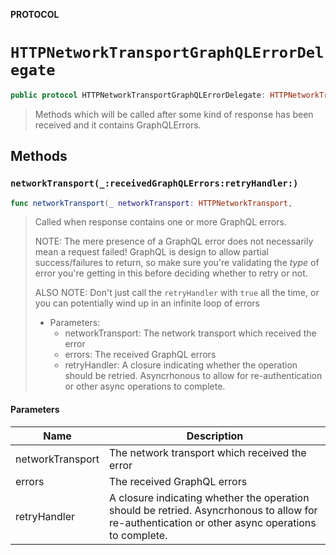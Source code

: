 **PROTOCOL**

# `HTTPNetworkTransportGraphQLErrorDelegate`

```swift
public protocol HTTPNetworkTransportGraphQLErrorDelegate: HTTPNetworkTransportDelegate
```

> Methods which will be called after some kind of response has been received and it contains GraphQLErrors.

## Methods
### `networkTransport(_:receivedGraphQLErrors:retryHandler:)`

```swift
func networkTransport(_ networkTransport: HTTPNetworkTransport,
```

> Called when response contains one or more GraphQL errors.
>
> NOTE: The mere presence of a GraphQL error does not necessarily mean a request failed!
>       GraphQL is design to allow partial success/failures to return, so make sure
>       you're validating the *type* of error you're getting in this before deciding whether to retry or not.
>
> ALSO NOTE: Don't just call the `retryHandler` with `true` all the time, or you can
>            potentially wind up in an infinite loop of errors
>
> - Parameters:
>   - networkTransport: The network transport which received the error
>   - errors: The received GraphQL errors
>   - retryHandler: A closure indicating whether the operation should be retried. Asyncrhonous to allow for re-authentication or other async operations to complete.

#### Parameters

| Name | Description |
| ---- | ----------- |
| networkTransport | The network transport which received the error |
| errors | The received GraphQL errors |
| retryHandler | A closure indicating whether the operation should be retried. Asyncrhonous to allow for re-authentication or other async operations to complete. |